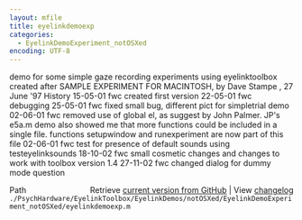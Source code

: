 ```yaml
---
layout: mfile
title: eyelinkdemoexp
categories:
  - EyelinkDemoExperiment_notOSXed
encoding: UTF-8
---
```


 demo for some simple gaze recording experiments using eyelinktoolbox
 created after SAMPLE EXPERIMENT FOR MACINTOSH, by Dave Stampe , 27 June '97
 History
 15-05-01   fwc created first version
 22-05-01   fwc debugging
 25-05-01   fwc fixed small bug, different pict for simpletrial demo
 02-06-01   fwc removed use of global el, as suggest by John Palmer.
                JP's e5a.m demo also showed me that more functions
                could be included in a single file.
                functions setupwindow and runexperiment are now part of this file
 02-06-01   fwc test for presence of default sounds using testeyelinksounds
 18-10-02   fwc small cosmetic changes and changes to work with toolbox version 1.4
 27-11-02   fwc changed dialog for dummy mode question


<div class="code_header" style="text-align:right;">
  <span style="float:left;">Path&nbsp;&nbsp;</span> <span class="counter">Retrieve <a href=
  "https://raw.github.com/Psychtoolbox-3/Psychtoolbox-3/beta/./PsychHardware/EyelinkToolbox/EyelinkDemos/notOSXed/EyelinkDemoExperiment_notOSXed/eyelinkdemoexp.m">current version from GitHub</a> | View <a href=
  "https://github.com/Psychtoolbox-3/Psychtoolbox-3/commits/beta/./PsychHardware/EyelinkToolbox/EyelinkDemos/notOSXed/EyelinkDemoExperiment_notOSXed/eyelinkdemoexp.m">changelog</a></span>
</div>
<div class="code">
  <code>./PsychHardware/EyelinkToolbox/EyelinkDemos/notOSXed/EyelinkDemoExperiment_notOSXed/eyelinkdemoexp.m</code>
</div>
